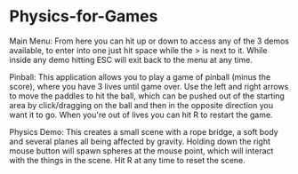 # Physics-for-Games

Main Menu:
	From here you can hit up or down to access any of the 3 demos available, to enter into one just hit space while
	the > is next to it. While inside any demo hitting ESC will exit back to the menu at any time.

Pinball:
	This application allows you to play a game of pinball (minus the score), where you have 3 lives until game over.
	Use the left and right arrows to move the paddles to hit the ball, which can be pushed out of the starting area
	by click/dragging on the ball and then in the opposite direction you want it to go. When you're out of lives you 
	can hit R to restart the game.
	
Physics Demo:
	This creates a small scene with a rope bridge, a soft body and several planes all being affected by gravity.
	Holding down the right mouse button will spawn spheres at the mouse point, which will interact with the things
	in the scene. Hit R at any time to reset the scene.